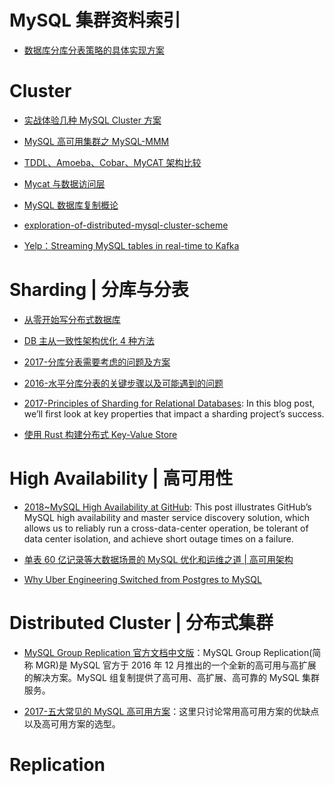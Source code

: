 # MySQL 集群资料索引

- [数据库分库分表策略的具体实现方案](http://mp.weixin.qq.com/s?__biz=MzI1NDQ3MjQxNA==&mid=2247483931&idx=1&sn=6eda41aa81c1243422a603205d2fad22&chksm=e9c5fbaadeb272bc92537803c14a6f55e1170b1a3b8f60160f66417800c0ace960dfe192717a#rd)

# Cluster

- [实战体验几种 MySQL Cluster 方案](http://blog.csdn.net/kingofworld/article/details/44786123)

- [MySQL 高可用集群之 MySQL-MMM](https://yq.aliyun.com/articles/38718)

- [TDDL、Amoeba、Cobar、MyCAT 架构比较](http://blog.csdn.net/lichangzhen2008/article/details/44708227)

- [Mycat 与数据访问层](http://minirick.duapp.com/mycatyu-chou-xiang-shu-ju-ceng/)

- [MySQL 数据库复制概论](http://mp.weixin.qq.com/s?__biz=MzAwNjQwNzU2NQ==&mid=2650342801&idx=1&sn=337f93df2278f749be14eb82ba34cd64&scene=23&srcid=0713bxquXQNfMnx3VPOjdGL4#rd)

- [exploration-of-distributed-mysql-cluster-scheme](http://www.infoq.com/cn/articles/exploration-of-distributed-mysql-cluster-scheme)

- [Yelp：Streaming MySQL tables in real-time to Kafka](http://engineeringblog.yelp.com/2016/08/streaming-mysql-tables-in-real-time-to-kafka.html)

# Sharding | 分库与分表

- [从零开始写分布式数据库](https://github.com/ngaut/builddatabase)

- [DB 主从一致性架构优化 4 种方法](http://mp.weixin.qq.com/s?__biz=MjM5ODYxMDA5OQ==&mid=2651959442&idx=1&sn=feb8ff75385d8031386e120ef3535329&scene=0#wechat_redirect)

- [2017-分库分表需要考虑的问题及方案](https://parg.co/b1W)

- [2016-水平分库分表的关键步骤以及可能遇到的问题](https://parg.co/b1F)

- [2017-Principles of Sharding for Relational Databases](https://parg.co/bjq): In this blog post, we’ll first look at key properties that impact a sharding project’s success.

- [使用 Rust 构建分布式 Key-Value Store](https://zhuanlan.zhihu.com/p/31142786)

# High Availability | 高可用性

- [2018~MySQL High Availability at GitHub](https://githubengineering.com/mysql-high-availability-at-github/): This post illustrates GitHub’s MySQL high availability and master service discovery solution, which allows us to reliably run a cross-data-center operation, be tolerant of data center isolation, and achieve short outage times on a failure.

- [单表 60 亿记录等大数据场景的 MySQL 优化和运维之道 | 高可用架构](http://www.francissoung.com/2016/04/15/%E5%8D%95%E8%A1%A860%E4%BA%BF%E8%AE%B0%E5%BD%95%E7%AD%89%E5%A4%A7%E6%95%B0%E6%8D%AE%E5%9C%BA%E6%99%AF%E7%9A%84MySQL%E4%BC%98%E5%8C%96%E5%92%8C%E8%BF%90%E7%BB%B4%E4%B9%8B%E9%81%93/)

- [Why Uber Engineering Switched from Postgres to MySQL](https://eng.uber.com/mysql-migration/)

# Distributed Cluster | 分布式集群

- [MySQL Group Replication 官方文档中文版](http://storage.360buyimg.com/brickhaha/Mysql.pdf)：MySQL Group Replication(简称 MGR)是 MySQL 官方于 2016 年 12 月推出的一个全新的高可用与高扩展的解决方案。MySQL 组复制提供了高可用、高扩展、高可靠的 MySQL 集群服务。

- [2017-五大常见的 MySQL 高可用方案](https://zhuanlan.zhihu.com/p/25960208)：这里只讨论常用高可用方案的优缺点以及高可用方案的选型。

# Replication
